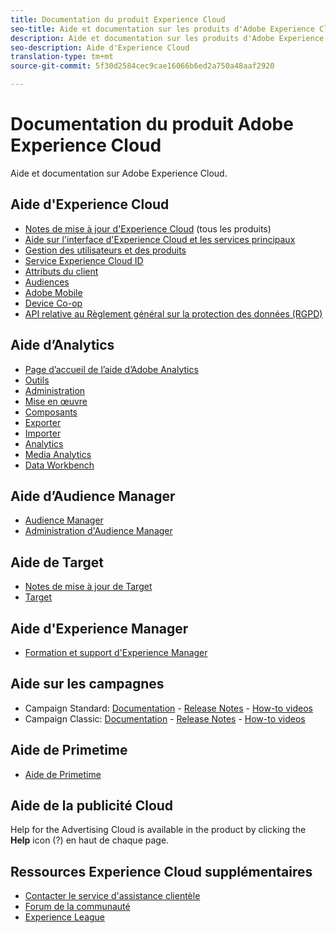 ```yaml
---
title: Documentation du produit Experience Cloud
seo-title: Aide et documentation sur les produits d'Adobe Experience Cloud.
description: Aide et documentation sur les produits d'Adobe Experience Cloud.
seo-description: Aide d'Experience Cloud
translation-type: tm+mt
source-git-commit: 5f30d2584cec9cae16066b6ed2a750a48aaf2920

---
```



# Documentation du produit Adobe Experience Cloud

Aide et documentation sur Adobe Experience Cloud.

## Aide d'Experience Cloud

* [Notes de mise à jour d'Experience Cloud](https://docs.adobe.com/content/help/en/release-notes/experience-cloud/current.html) (tous les produits)
* [Aide sur l'interface d'Experience Cloud et les services principaux](https://docs.adobe.com/content/help/en/core-services/interface/experience-cloud.html)
* [Gestion des utilisateurs et des produits](https://docs.adobe.com/content/help/en/core-services/interface/manage-users-and-products/admin-getting-started.html)
* [Service Experience Cloud ID](https://docs.adobe.com/content/help/en/id-service/using/home.html)
* [Attributs du client](https://docs.adobe.com/content/help/en/core-services/interface/customer-attributes/attributes.html)
* [Audiences](https://docs.adobe.com/content/help/en/core-services/interface/audiences/audience-library.html)
* [Adobe Mobile](https://docs.adobe.com/content/help/en/mobile-services/using/home.html)
* [Device Co-op](https://docs.adobe.com/content/help/en/device-co-op/using/home.html)
* [API relative au Règlement général sur la protection des données (RGPD)](https://www.adobe.io/apis/experiencecloud/gdpr.html)

## Aide d’Analytics

* [Page d’accueil de l’aide d’Adobe Analytics](https://docs.adobe.com/content/help/en/analytics/landing/home.html)
* [Outils](https://docs.adobe.com/content/help/en/analytics/analyze/home.html)
* [Administration](https://docs.adobe.com/content/help/en/analytics/admin/home.html)
* [Mise en œuvre](https://docs.adobe.com/content/help/en/analytics/implementation/home.html)
* [Composants](https://docs.adobe.com/content/help/en/analytics/components/home.html)
* [Exporter](https://docs.adobe.com/content/help/en/analytics/export/home.html)
* [Importer](https://docs.adobe.com/content/help/en/analytics/import/home.html)
* [Analytics](https://docs.adobe.com/content/help/en/analytics/integration/home.html)
* [Media Analytics](https://docs.adobe.com/content/help/en/media-analytics/using/media-overview.html)
* [Data Workbench](https://marketing.adobe.com/resources/help/en_US/insight/)

## Aide d’Audience Manager

* [Audience Manager](https://marketing.adobe.com/resources/help/en_US/aam/)
* [Administration d'Audience Manager](https://marketing.adobe.com/resources/help/en_US/aam/admin/index.html)

## Aide de Target

* [Notes de mise à jour de Target](https://docs.adobe.com/content/help/en/target/using/release-notes/release-notes.html)
* [Target](https://docs.adobe.com/content/help/en/target/using/target-home.html)

## Aide d'Experience Manager

* [Formation et support d'Experience Manager](https://helpx.adobe.com/support/experience-manager.html)

## Aide sur les campagnes

* Campaign Standard: [Documentation](https://helpx.adobe.com/support/campaign/standard.html) - [Release Notes](https://docs.adobe.com/content/help/en/campaign-standard/using/release-notes/release-notes.html) - [How-to videos](https://docs.adobe.com/content/help/en/campaign-learn/campaign-standard-tutorials/overview.html)
* Campaign Classic: [Documentation](https://helpx.adobe.com/support/campaign/classic.html) - [Release Notes](https://docs.campaign.adobe.com/doc/AC/en/RN.html) - [How-to videos](https://docs.adobe.com/content/help/en/campaign-learn/campaign-classic-tutorials/overview.html)

## Aide de Primetime

* [Aide de Primetime](http://help.adobe.com/en_US/primetime/)

## Aide de la publicité Cloud

Help for the Advertising Cloud is available in the product by clicking the **Help** icon (?) en haut de chaque page.

## Ressources Experience Cloud supplémentaires

* [Contacter le service d'assistance clientèle](https://helpx.adobe.com/contact/enterprise-support.ec.html)
* [Forum de la communauté](https://forums.adobe.com/community/experience-cloud)
* [Experience League](https://landing.adobe.com/experience-league/)